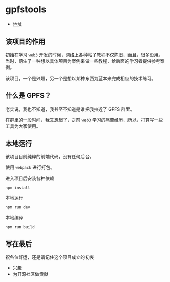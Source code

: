 # gpfstools

- [地址](http://47.242.31.152:8082/)

## 该项目的作用

初始在学习 `web3` 开发的时候，网络上各种帖子教程不仅陈旧，而且，很多没用。当时，萌生了一种想以具体项目为案例来做一些教程，给后面的学习者提供参考案例。

该项目，一个是兴趣，另一个是想以某种东西为蓝本来完成相应的技术练习。

## 什么是 GPFS？

老实说，我也不知道，我甚至不知道是谁把我拉近了 GPFS 群里。

在群里的一段时间，我又想起了，之前 `web3` 学习的痛苦经历，所以，打算写一些工具为大家使用。

## 本地运行

该项目目前纯粹的前端代码，没有任何后台。

使用 `webpack` 进行打包。

进入项目后安装各种依赖

    npm install

本地运行

    npm run dev

本地编译

    npm run build
    
## 写在最后

祝各位好运，还是请记住这个项目成立的初衷

- 兴趣
- 为开源社区做贡献
